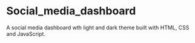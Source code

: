 # Social_media_dashboard
 A social media dashboard wth light and dark theme built with HTML, CSS and JavaScript.
